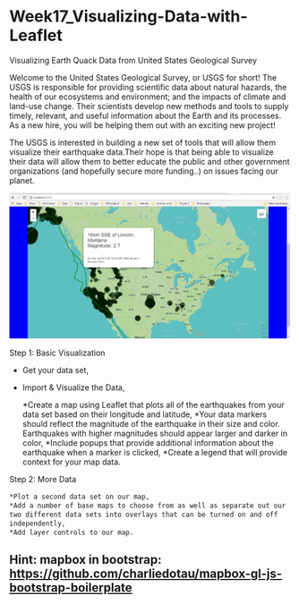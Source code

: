# Week17_Visualizing-Data-with-Leaflet
Visualizing Earth Quack Data from United States Geological Survey

Welcome to the United States Geological Survey, or USGS for short! The USGS is responsible for providing scientific data about natural hazards, the health of our ecosystems and environment; and the impacts of climate and land-use change. Their scientists develop new methods and tools to supply timely, relevant, and useful information about the Earth and its processes. As a new hire, you will be helping them out with an exciting new project!

The USGS is interested in building a new set of tools that will allow them visualize their earthquake data.Their hope is that being able to visualize their data will allow them to better educate the public and other government organizations (and hopefully secure more funding..) on issues facing our planet.


![picture](earthquake.png)

Step 1: Basic Visualization

 * Get your data set,
 
 * Import & Visualize the Data,
 
    *Create a map using Leaflet that plots all of the earthquakes from your data set based on their longitude and latitude,
    *Your data markers should reflect the magnitude of the earthquake in their size and color. Earthquakes with higher magnitudes should         appear larger and darker in color,
    *Include popups that provide additional information about the earthquake when a marker is clicked,
    *Create a legend that will provide context for your map data.
    
    
Step 2: More Data

    *Plot a second data set on our map,
    *Add a number of base maps to choose from as well as separate out our two different data sets into overlays that can be turned on and off independently,
    *Add layer controls to our map.
    
   ## Hint: mapbox in bootstrap:   https://github.com/charliedotau/mapbox-gl-js-bootstrap-boilerplate
